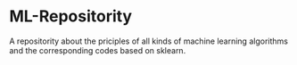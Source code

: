 # ML-Repositority

A repositority about the priciples of all kinds of machine learning algorithms and the corresponding codes based on sklearn.

